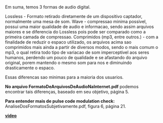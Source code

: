 Em suma, temos 3 formas de audio digital.

Lossless - Formato retirado diretamente de um dispositivo captador, normalmente uma mesa de som.
Wave - compressao minima possivel, possui uma maior qualidade de audio e informacao, sendo assim arquivos maiores e se diferencia do Lossless pois pode ser comparado como a primeira camada de compressao.
Comprimidos (mp3, entre outros.) - com a finalidade de reduzir o espaco utilizado, os arquivos acima sao comprimidos mais ainda a partir de diversos modos, sendo o mais comum o mp3, o qual retira todo tipo de  variacao de som imperceptivel aos seres humanos, perdendo um pouco de qualidade e se afastando do arquivo original, porem mantendo o mesmo som para nos e diminuindo drasticamente o espaco.

Essas diferencas sao minimas para a maioria dos usuarios.

**No arquivo FormatoDeArquivosDeAudioNaInternet.pdf** podemos encontrar tais diferenças, baseado em seu objetivo, página 5.

**Para entender mais de pulse code modulation check:**
AnaliseDosFormatosSubjetivamente.pdf, figura 6, página 21.

[**video**](https://www.youtube.com/watch?v=1EdL0eu6oGE)

